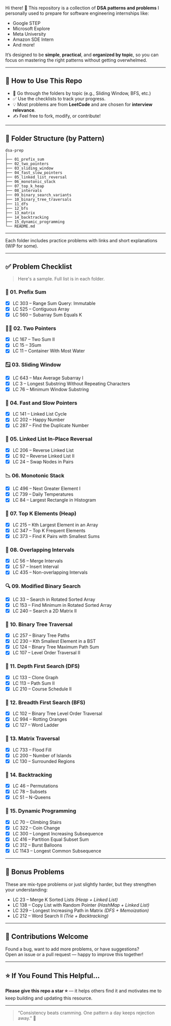
Hi there! 👋 This repository is a collection of **DSA patterns and problems** I personally used to prepare for software engineering internships like:

- Google STEP
- Microsoft Explore
- Meta University
- Amazon SDE Intern
- And more!

It’s designed to be **simple**, **practical**, and **organized by topic**, so you can focus on mastering the right patterns without getting overwhelmed.

---

## 🧭 How to Use This Repo

- 📂 Go through the folders by topic (e.g., Sliding Window, BFS, etc.)
- ✅ Use the checklists to track your progress.
- 💡 Most problems are from **LeetCode** and are chosen for **interview relevance**.
- ✍️ Feel free to fork, modify, or contribute!

---


## 📂 Folder Structure (by Pattern)

```
dsa-prep
│
├── 01_prefix_sum
├── 02_two_pointers
├── 03_sliding_window
├── 04_fast_slow_pointers
├── 05_linked_list_reversal
├── 06_monotonic_stack
├── 07_top_k_heap
├── 08_intervals
├── 09_binary_search_variants
├── 10_binary_tree_traversals
├── 11_dfs
├── 12_bfs
├── 13_matrix
├── 14_backtracking
├── 15_dynamic_programming
└── README.md
```

---


Each folder includes practice problems with links and short explanations (WIP for some).

---

## ✅ Problem Checklist

> Here's a sample. Full list is in each folder.

### 🔢 01. Prefix Sum
- [x] LC 303 – Range Sum Query: Immutable  
- [x] LC 525 – Contiguous Array  
- [x] LC 560 – Subarray Sum Equals K  

### 👯‍♂️ 02. Two Pointers  
- [x] LC 167 – Two Sum II  
- [x] LC 15 – 3Sum  
- [x] LC 11 – Container With Most Water  

### 🪟 03. Sliding Window  
- [x] LC 643 – Max Average Subarray I  
- [x] LC 3 – Longest Substring Without Repeating Characters  
- [x] LC 76 – Minimum Window Substring  

### 🐢 04. Fast and Slow Pointers
- [x] LC 141 – Linked List Cycle  
- [x] LC 202 – Happy Number  
- [x] LC 287 – Find the Duplicate Number  

### 🔁 05. Linked List In-Place Reversal  
- [x] LC 206 – Reverse Linked List  
- [x] LC 92 – Reverse Linked List II  
- [x] LC 24 – Swap Nodes in Pairs  

### 📉 06. Monotonic Stack  
- [x] LC 496 – Next Greater Element I  
- [x] LC 739 – Daily Temperatures  
- [x] LC 84 – Largest Rectangle in Histogram  

### 🥇 07. Top K Elements (Heap)  
- [x] LC 215 – Kth Largest Element in an Array  
- [x] LC 347 – Top K Frequent Elements  
- [x] LC 373 – Find K Pairs with Smallest Sums  

### 📆 08. Overlapping Intervals  
- [x] LC 56 – Merge Intervals  
- [x] LC 57 – Insert Interval  
- [x] LC 435 – Non-overlapping Intervals  

### 🔍 09. Modified Binary Search  
- [x] LC 33 – Search in Rotated Sorted Array  
- [x] LC 153 – Find Minimum in Rotated Sorted Array  
- [x] LC 240 – Search a 2D Matrix II  

### 🌲 10. Binary Tree Traversal  
- [x] LC 257 – Binary Tree Paths  
- [x] LC 230 – Kth Smallest Element in a BST  
- [x] LC 124 – Binary Tree Maximum Path Sum  
- [x] LC 107 – Level Order Traversal II  

### 🧠 11. Depth First Search (DFS)  
- [x] LC 133 – Clone Graph  
- [x] LC 113 – Path Sum II  
- [x] LC 210 – Course Schedule II  

### 🌊 12. Breadth First Search (BFS)  
- [x] LC 102 – Binary Tree Level Order Traversal  
- [x] LC 994 – Rotting Oranges  
- [x] LC 127 – Word Ladder  

### 🧮 13. Matrix Traversal  
- [x] LC 733 – Flood Fill  
- [x] LC 200 – Number of Islands  
- [x] LC 130 – Surrounded Regions  

### 🧩 14. Backtracking  
- [x] LC 46 – Permutations  
- [x] LC 78 – Subsets  
- [x] LC 51 – N-Queens  

### 💸 15. Dynamic Programming  
- [x] LC 70 – Climbing Stairs  
- [x] LC 322 – Coin Change  
- [x] LC 300 – Longest Increasing Subsequence  
- [x] LC 416 – Partition Equal Subset Sum  
- [x] LC 312 – Burst Balloons  
- [x] LC 1143 – Longest Common Subsequence  

---

## 🌟 Bonus Problems

These are mix-type problems or just slightly harder, but they strengthen your understanding:

- LC 23 – Merge K Sorted Lists *(Heap + Linked List)*
- LC 138 – Copy List with Random Pointer *(HashMap + Linked List)*
- LC 329 – Longest Increasing Path in Matrix *(DFS + Memoization)*
- LC 212 – Word Search II *(Trie + Backtracking)*

---

## 🙌 Contributions Welcome

Found a bug, want to add more problems, or have suggestions?  
Open an issue or a pull request — happy to improve this together!

---

## ⭐ If You Found This Helpful...

**Please give this repo a star ⭐** — it helps others find it and motivates me to keep building and updating this resource.

---

> “Consistency beats cramming. One pattern a day keeps rejection away.” 🚀
